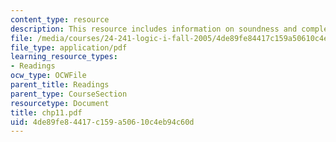 ```yaml
---
content_type: resource
description: This resource includes information on soundness and completeness theorem.
file: /media/courses/24-241-logic-i-fall-2005/4de89fe84417c159a50610c4eb94c60d_chp11.pdf
file_type: application/pdf
learning_resource_types:
- Readings
ocw_type: OCWFile
parent_title: Readings
parent_type: CourseSection
resourcetype: Document
title: chp11.pdf
uid: 4de89fe8-4417-c159-a506-10c4eb94c60d
---
```


